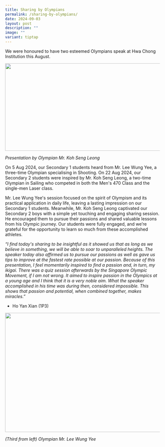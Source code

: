 ```yaml
---
title: Sharing by Olympians
permalink: /sharing-by-olympians/
date: 2024-09-03
layout: post
description: ""
image: ""
variant: tiptap
---
```

<p>We were honoured to have two esteemed Olympians speak at Hwa Chong Institution
this August.</p>
<div class="isomer-image-wrapper">
<img style="margin-left:0px;margin-top:0px;" height="284" width="636" src="https://lh7-rt.googleusercontent.com/docsz/AD_4nXeUfNKlzukvQW3wO9QmUxXDl7gqftTJYoJQinc6OXHS6gtf8INVqXfCZlMvobVJpi_oBQfF4M5l-Lifd-pIpwYwoQltArRs_o6SUIAmA9ebR_Tj4xl3azITZg02sj6M09i2t3c1fuZxonHyqEqkDfoy-bTY?key=EZQkI_j_cmivlblf1JBIjw">
</div>
<p><em>Presentation by Olympian Mr. Koh Seng Leong</em>
</p>
<p>On 5 Aug 2024, our Secondary 1 students heard from Mr. Lee Wung Yee, a
three-time Olympian specialising in Shooting. On 22 Aug 2024, our Secondary
2 students were inspired by Mr. Koh Seng Leong, a two-time Olympian in
Sailing who competed in both the Men's 470 Class and the single-men Laser
class.</p>
<p>Mr. Lee Wung Yee's session focused on the spirit of Olympism and its practical
application in daily life, leaving a lasting impression on our Secondary
1 students. Meanwhile, Mr. Koh Seng Leong captivated our Secondary 2 boys
with a simple yet touching and engaging sharing session. He encouraged
them to pursue their passions and shared valuable lessons from his Olympic
journey. Our students were fully engaged, and we’re grateful for the opportunity
to learn so much from these accomplished athletes.&nbsp;</p>
<p><em>“I find today's sharing to be insightful as it showed us that as long as we believe in something, we will be able to soar to unparalleled heights. The speaker today also affirmed us to pursue our passions as well as gave us tips to improve at the fastest rate possible at our passion. Because of this presentation, I feel momentarily inspired to find a passion and, in turn, my ikigai. There was a quiz session afterwards by the Singapore Olympic Movement, if I am not wrong. It aimed to inspire passion in the Olympics at a young age and I think that it is a very noble aim. What the speaker accomplished in his time was during then, considered impossible. This shows that passion and potential, when combined together, makes miracles.”</em>
</p>
<ul>
<li>
<p>Ho Yan Xian (1P3)</p>
</li>
</ul>
<div class="isomer-image-wrapper">
<img style="margin-left:0px;margin-top:0px;" height="387" width="516" src="https://lh7-rt.googleusercontent.com/docsz/AD_4nXcxfnFxqCUJpD_c1E_TY39hycgDDjFYKYuwmSyUzmFavqSMORnd-hEDn_-UvJShX8Fkvp3UlhsTcFBKQQd88-kGEq36dG7smBKNTfbwMQ7xGLc02NdqVNVcrZGGoQW-X4bPF4z7qIRZ1oWHIeTRG-GC2uZt?key=EZQkI_j_cmivlblf1JBIjw">
</div>
<p><em>(Third from left) Olympian Mr. Lee Wung Yee</em>
</p>
<p></p>